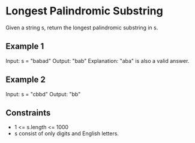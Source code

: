 # Longest Palindromic Substring

Given a string s, return the longest palindromic substring in s.

## Example 1

Input: s = "babad"
Output: "bab"
Explanation: "aba" is also a valid answer.

## Example 2

Input: s = "cbbd"
Output: "bb"

## Constraints

- 1 <= s.length <= 1000
- s consist of only digits and English letters.
